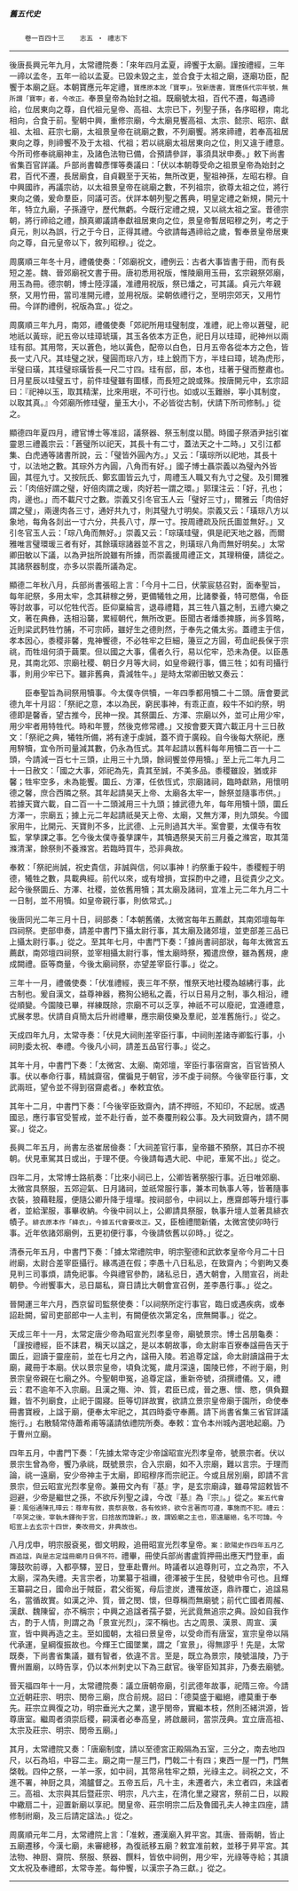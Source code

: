 

##### 舊五代史
　　`卷一百四十三`　　`志五 ‧ 禮志下`

* * *

後唐長興元年九月，太常禮院奏：「來年四月孟夏，禘饗于太廟。謹按禮經，三年一禘以孟冬，五年一祫以孟夏。已毀未毀之主，並合食于太祖之廟，逐廟功臣，配饗于本廟之庭。本朝寶應元年定禮，`寶應原本訛「寶寕」。攷新唐書，寶應係代宗年號，無所謂「寶寕」者，今改正。`奉景皇帝為始封之祖。既廟號太祖，百代不遷，每遇禘祫，位居東向之尊，自代祖元皇帝、高祖、太宗已下，列聖子孫，各序昭穆，南北相向，合食于前。聖朝中興，重修宗廟，今太廟見饗高祖、太宗、懿宗、昭宗、獻祖、太祖、莊宗七廟，太祖景皇帝在祧廟之數，不列廟饗。將來禘禮，若奉高祖居東向之尊，則禘饗不及于太祖、代祖；若以祧廟太祖居東向之位，則又違于禮意。今所司修奉祧廟神主，及諸色法物已備，合預請參詳，事須具狀申奏。」敕下尚書省集百官詳議。戶部尚書韓彥惲等奏議曰：「伏以本朝尊受命之祖景皇帝為始封之君，百代不遷，長居廟食，自貞觀至于天祐，無所改更，聖祖神孫，左昭右穆。自中興國祚，再議宗祊，以太祖景皇帝在祧廟之數，不列祖宗，欲尊太祖之位，將行東向之儀，爰命羣臣，同議可否。伏詳本朝列聖之舊典，明皇定禮之新規，開元十年，特立九廟，子孫遵守，歷代無虧。今既行定禮之規，又以祧太祖之室。昔德宗朝，將行禘祫之禮，顏真卿議請奉獻祖居東向之位，景皇帝暫居昭穆之列，考之于貞元，則以為誤，行之于今日，正得其禮。今欲請每遇禘祫之歲，暫奉景皇帝居東向之尊，自元皇帝以下，敘列昭穆。」從之。

周廣順三年冬十月，禮儀使奏：「郊廟祝文，禮例云：古者大事皆書于冊，而有長短之差。魏、晉郊廟祝文書于冊。唐初悉用祝版，惟陵廟用玉冊，玄宗親祭郊廟，用玉為冊。德宗朝，博士陸淳議，准禮用祝版，祭已燔之，可其議。貞元六年親祭，又用竹冊，當司准開元禮，並用祝版。梁朝依禮行之，至明宗郊天，又用竹冊。今詳酌禮例，祝版為宜。」從之。

周廣順三年九月，南郊，禮儀使奏「郊祀所用珪璧制度，准禮，祀上帝以蒼璧，祀地祇以黃琮，祀五帝以珪璋琥璜，其玉各依本方正色，祀日月以珪璋，祀神州以兩珪有邸。其用幣，天以蒼色，地以黃色，配帝以白色，日月五帝各從本方之色，皆長一丈八尺。其珪璧之狀，璧圓而琮八方，珪上銳而下方，半珪曰璋，琥為虎形，半璧曰璜，其珪璧琮璜皆長一尺二寸四。珪有邸，邸，本也，珪著于璧而整肅也。日月星辰以珪璧五寸，前件珪璧雖有圖樣，而長短之說或殊。按唐開元中，玄宗詔曰：『祀神以玉，取其精潔，比來用珉，不可行也。如或以玉難辦，寕小其制度，以取其真。』今郊廟所修珪璧，量玉大小，不必皆從古制，伏請下所司修制。」從之。

顯德四年夏四月，禮官博士等准詔，議祭器、祭玉制度以聞。時國子祭酒尹拙引崔靈恩三禮義宗云：「蒼璧所以祀天，其長十有二寸，蓋法天之十二時。」又引江都集、白虎通等諸書所說，云：「璧皆外圓內方。」又云：「璜琮所以祀地，其長十寸，以法地之數。其琮外方內圓，八角而有好。」國子博士聶崇義以為璧內外皆圓，其徑九寸。又按阮氏、鄭玄圖皆云九寸，周禮玉人職又有九寸之璧。及引爾雅云：「肉倍好謂之璧，好倍肉謂之瑗，肉好若一謂之環。」郭璞注云：「好，孔也；肉，邊也。」而不載尺寸之數。崇義又引冬官玉人云「璧好三寸」，爾雅云「肉倍好謂之璧」，兩邊肉各三寸，通好共九寸，則其璧九寸明矣。崇義又云：「璜琮八方以象地，每角各剡出一寸六分，共長八寸，厚一寸。按周禮疏及阮氏圖並無好。」又引冬官玉人云：「琮八角而無好。」崇義又云：「琮璜珪璧，俱是祀天地之器，而爾雅唯言璧環瑗三者有好，其餘璜琮諸器並不言之，則璜琮八角而無好明矣。」太常卿田敏以下議，以為尹拙所說雖有所據，而崇義援周禮正文，其理稍優，請從之。其諸祭器制度，亦多以崇義所議為定。

顯德二年秋八月，兵部尚書張昭上言：「今月十二日，伏蒙宸慈召對，面奉聖旨，每年祀祭，多用太牢，念其耕稼之勞，更備犧牲之用，比諸豢養，特可愍傷，令臣等討故事，可以佗牲代否。臣仰稟綸言，退尋禮籍，其三牲八簋之制，五禮六樂之文，著在典彝，迭相沿襲，累經朝代，無所改更。臣聞古者燔黍捭豚，尚多質略，近則梁武麫牲竹脯，不可宗師，雖好生之德則然，于奉先之儀太劣。蓋禮主于信，孝本因心，黍稷非馨，鬼神饗德，不必牲牢之巨細，籩豆之方圓，苟血祀長保于宗祧，而牲俎何須于繭栗。但以國之大事，儒者久行，易以佗牢，恐未為便。以臣愚見，其南北郊、宗廟社稷、朝日夕月等大祠，如皇帝親行事，備三牲；如有司攝行事，則用少牢已下。雖非舊典，貴減牲牛。」是時太常卿田敏又奏云：

　　臣奉聖旨為祠祭用犢事。今太僕寺供犢，一年四季都用犢二十二頭。唐會要武德九年十月詔：「祭祀之意，本以為民，窮民事神，有乖正直，殺牛不如礿祭，明德即是馨香，望古推今，民神一揆。其祭圜丘、方澤、宗廟以外，並可止用少牢，用少牢者用特牲代。時和年豐，然後克修常禮。」又按會要天寶六載正月十三日赦文：「祭祀之典，犧牲所備，將有達于虔誠，蓋不資于廣殺。自今後每大祭祀，應用騂犢，宜令所司量減其數，仍永為恆式。其年起請以舊料每年用犢二百一十二頭，今請減一百七十三頭，止用三十九頭，餘祠饗並停用犢。」至上元二年九月二十一日赦文：「國之大事，郊祀為先，貴其至誠，不美多品。黍稷雖設，猶或非馨；牲牢空多，未為能饗。圜丘、方澤，任依恆式，宗廟諸祠，臨時獻熟，用懷明德之馨，庶合西隣之祭。其年起請昊天上帝、太廟各太牢一，餘祭並隨事市供。」若據天寶六載，自二百一十二頭減用三十九頭；據武德九年，每年用犢十頭，圜丘方澤一，宗廟五；據上元二年起請祇昊天上帝、太廟，又無方澤，則九頭矣。今國家用牛，比開元、天寶則不多，比武德、上元則過其大半。案會要，太僕寺有牧監，掌孳課之事。乞今後太僕寺養孳課牛，其犢遇祭昊天前三月養之滌宮，取其蕩滌清潔，餘祭則不養滌宮。若臨時買牛，恐非典故。

奉敕：「祭祀尚誠，祝史貴信，非誠與信，何以事神！礿祭重于殺牛，黍稷輕于明德，犧牲之數，具載典經。前代以來，或有增損，宜採酌中之禮，且從貴少之文。起今後祭圜丘、方澤、社稷，並依舊用犢；其太廟及諸祠，宜准上元二年九月二十一日制，並不用犢。如皇帝親行事，則依常式。」

後唐同光二年三月十日，祠部奏：「本朝舊儀，太微宮每年五薦獻，其南郊壇每年四祠祭。吏部申奏，請差中書門下攝太尉行事，其太廟及諸郊壇，並吏部差三品已上攝太尉行事。」從之。至其年七月，中書門下奏：「據尚書祠部狀，每年太微宮五薦獻，南郊壇四祠祭，並宰相攝太尉行事，惟太廟時祭，獨遣庶僚，雖為舊規，慮成闕禮。臣等商量，今後太廟祠祭，亦望差宰臣行事。」從之。

三年十一月，禮儀使奏：「伏准禮經，喪三年不祭，惟祭天地社稷為越紼行事，此古制也。爰自漢文，益尊神器，務狥公絕私之義，行以日易月之制，事久相沿，禮從順變。今園陵已畢，祥練既除，宗廟不可以乏享，神祇不可以廢祀，宜遵禮意，式展孝思。伏請自貞簡太后升祔禮畢，應宗廟伎樂及羣祀，並准舊施行。」從之。

天成四年九月，太常寺奏：「伏見大祠則差宰臣行事，中祠則差諸寺卿監行事，小祠則委太祝、奉禮。今後凡小祠，請差五品官行事。」從之。

其年十月，中書門下奏：「太微宮、太廟、南郊壇，宰臣行事宿齋宮，百官皆預人事。伏以奉命行事，精誠齋宿，儻徧見于朝官，涉不虔于祠祭。今後宰臣行事，文武兩班，望令並不得到宿齋處者。」奉敕宜依。

其年十二月，中書門下奏：「今後宰臣致齋內，請不押班，不知印，不起居。或遇國忌，應行事官受誓戒，並不赴行香，並不奏覆刑殺公事。及大祠致齋內，請不開宴。」從之。

長興二年五月，尚書左丞崔居儉奏：「大祠差官行事，皇帝雖不預祭，其日亦不視朝。伏見車駕其日或出，于理不便。今後請每遇大祀、中祀，車駕不出。」從之。

四年二月，太常博士路航奏：「比來小祠已上，公卿皆著祭服行事。近日唯郊廟、太微宮具祭服，五郊迎氣、日月諸祠，並祇常服行事，兼本司執事人等，皆著隨事衣裝，狼藉鞋履，便隨公卿升降于壇墠。按祠部令，中祠以上，應齋郎等升壇行事者，並給潔服，事畢收納。今後中祠以上，公卿請具祭服，執事升壇人並著具緋衣幘子。`緋衣原本作「絳衣」，今據五代會要改正。`又，臣檢禮閤新儀，太微宮使卯時行事。近年依諸郊廟例，五更初便行事，今後請依舊以卯時。」從之。

清泰元年五月，中書門下奏：「據太常禮院申，明宗聖德和武欽孝皇帝今月二十日祔廟，太尉合差宰臣攝行。緣馮道在假；李愚十八日私忌，在致齋內；今劉昫又奏見判三司事煩，請免祀事。今與禮官參酌，諸私忌日，遇大朝會，入閤宣召，尚赴朝參。今祔饗事大，忌日屬私，齋日請比大朝會宣召例，差李愚行事。」從之。

晉開運三年六月，西京留司監祭使奏：「以祠祭所定行事官，臨日或遇疾病，或奉詔赴闕，留司吏部郎中一人主判，有闕便依次第定名，庶無闕事。」從之。

天成三年十一月，太常定唐少帝為昭宣光烈孝皇帝，廟號景宗。博士呂朋龜奏：「謹按禮經，臣不誄君，稱天以諡之，是以本朝故事，命太尉率百寮奉諡冊告天于圜丘，迴讀于靈座前，並在七月之內，諡冊入陵。若追尊定諡，命太尉讀諡冊于太廟，藏冊于本廟。伏以景宗皇帝，頃負沈冤，歲月深遠，園陵已修，不祔于廟，則景宗皇帝親在七廟之外。今聖朝申冤，追尊定諡，重新帝號，須撰禮儀。又，禮云：君不逾年不入宗廟。且漢之殤、沖、質，君臣已成，晉之惠、懷、愍，俱負艱難，皆不列廟食，止祀于園寢。臣等切詳故實，欲請立景宗皇帝廟于園所，命使奉冊書寶綬，上諡于廟，便奉太牢祀之，其四時委守奉薦。請下尚書省集三省官詳議施行。」右散騎常侍蕭希甫等議請依禮院所奏。奉敕：宜令本州城內選地起廟。乃于曹州立廟。

四年五月，中書門下奏：「先據太常寺定少帝諡昭宣光烈孝皇帝，號景宗者。伏以景宗生曾為帝，饗乃承祧，既號景宗，合入宗廟，如不入宗廟，難以言宗。于理而論，祧一遠廟，安少帝神主于太廟，即昭穆序而宗祀正。今或且居別廟，即請不言景宗，但云昭宣光烈孝皇帝。兼冊文內有『基』字，是玄宗廟諱，雖尋常詔敕皆不迴避，少帝是繼世之孫，不欲斥列聖之諱，今改『基』為『宗』。」從之。`案五代會要：風俗通陳孔璋云：尊卑有敘，喪祭哀敬，各有攸終，欲令言著而可遵，事施而不犯。禮云：「卒哭之後，宰執木鐸徇于宮，曰捨故而諱新。」故，謂毀廟之主也，恩遠屬絕，名不可諱。今昭宣上去玄宗十四世，奏改冊文，非典故也。`

八月戊申，明宗服袞冕，御文明殿，追冊昭宣光烈孝皇帝。`案：歐陽史作四年五月乙酉追諡，與是志定諡冊廟月日俱不符。`禮畢，冊使兵部尚書盧質押冊出應天門登車，鹵簿鼓吹前導，入都亭驛，翌日，登車赴曹州。時議者以追尊則可，立之為宗，不入太廟，深為失禮。夫言宗者，功業纂于祖禰，德澤被于生民，發號申令可也。且輝王纂嗣之日，國命出于賊臣，君父銜冤，母后塗炭，遭罹放逐，鼎祚覆亡，追諡易名，當循故實。如漢之沖、質，晉之閔、懷，但尊稱而無廟號；前代亡國者周赧、漢獻、魏陳留，亦不稱宗；中興之追諡者孺子嬰，光武竟無追宗之典。設如自我作古，酌于人情，則謂之為「景宣光烈」，深不稱也。古之周景、漢景、周宣、漢宣，皆中興再造之主。至如國朝，太祖曰景皇帝，以受命而有唐室，宣宗皇帝以隔代承運，皇綱復振故也。今輝王亡國墜業，謂之「宣景」，得無謬乎！先是，太常既奏，下尚書省集議，雖有智者，依違不言。至是，既立為景宗，陵號溫陵，乃于曹州置廟，以時告享，仍以本州刺史以下為三獻官。後宰臣知其非，乃奏去廟號。

晉天福四年十一月，太常禮院奏：議立唐朝帝廟，引武德年故事，祀隋三帝。今請立近朝莊宗、明宗、閔帝三廟，庶合前規。詔曰：「德莫盛于繼絕，禮莫重于奉先。莊宗立興復之功，明宗垂光大之業，逮乎閔帝，實繼本枝，然則丕緒洪源，皆尊唐室。繼周者須崇后稷，嗣漢者必奉高皇，將啟嚴祠，當崇茂典。宜立唐高祖、太宗及莊宗、明宗、閔帝五廟。」

其月，太常禮院又奏：「唐廟制度，請以至德宮正殿隔為五室，三分之，南去地四尺，以石為埳，中容二主。廟之南一屋三門，門戟二十有四；東西一屋一門，門無棨戟。四仲之祭，一羊一豕，如中祠，其幣帛牲牢之類，光祿主之。祠祝之文，不進不署，神厨之具，鴻臚督之。五帝五后，凡十主，未遷者六，未立者四，未諡者三。高祖、太宗與其后暨莊宗、明宗，凡六主，在清化里之寢宮，祭前二日，以殿中繖扇二十，迎置新廟以享祀。閔皇帝、莊宗明宗二后及魯國孔夫人神主四座，請修制祔廟，及三后請定諡法。」從之。

周廣順元年二月，太常禮院上言：「准敕，遷漢廟入昇平宮。其唐、晉兩朝，皆止五廟遷移，今漢七廟，未審總移，為復祇移五廟？敕宜准前敕，並移于昇平宮。其法物、神厨、齋院、祭服、祭器、饌料，皆依中祠例，用少牢，光祿等寺給；其讀文太祝及奉禮郎，太常寺差。每仲饗，以漢宗子為三獻。」從之。

* * *

